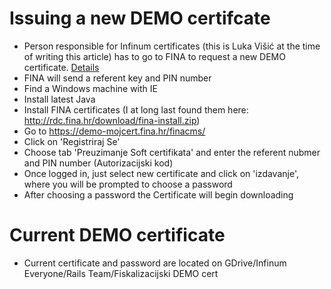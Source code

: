 # Issuing a new DEMO certifcate

* Person responsible for Infinum certificates (this is Luka Višić at the time of writing this article) has to go to FINA to request a new DEMO certificate. [Details](http://www.fina.hr/Default.aspx?sec=1542)
* FINA will send a referent key and PIN number
* Find a Windows machine with IE
* Install latest Java
* Install FINA certificates (I at long last found them here: http://rdc.fina.hr/download/fina-install.zip)
* Go to https://demo-mojcert.fina.hr/finacms/
* Click on 'Registriraj Se'
* Choose tab 'Preuzimanje Soft certifikata' and enter the referent nubmer and PIN number (Autorizacijski kod)
* Once logged in, just select new certificate and click on 'izdavanje', where you will be prompted to choose a password
* After choosing a password the Certificate will begin downloading

# Current DEMO certificate

* Current certificate and password are located on GDrive/Infinum Everyone/Rails Team/Fiskalizacijski DEMO cert
